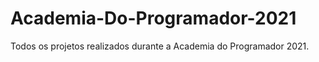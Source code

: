 # Academia-Do-Programador-2021
Todos os projetos realizados durante a Academia do Programador 2021.
